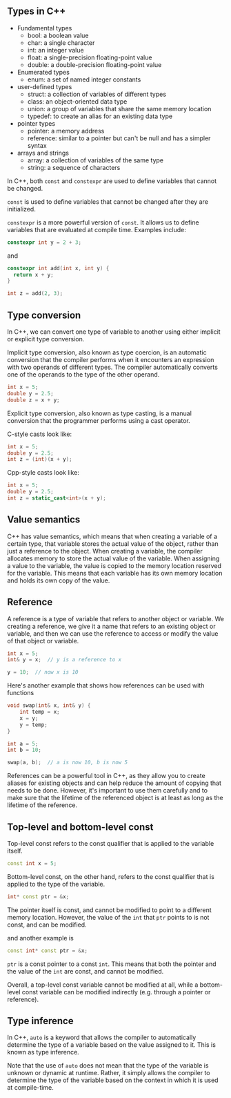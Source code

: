 ## Types in C++
- Fundamental types
  - bool: a boolean value
  - char: a single character
  - int: an integer value
  - float: a single-precision floating-point value
  - double: a double-precision floating-point value
- Enumerated types
  - enum: a set of named integer constants
- user-defined types
  - struct: a collection of variables of different types
  - class: an object-oriented data type
  - union: a group of variables that share the same memory location
  - typedef: to create an alias for an existing data type
- pointer types
  - pointer: a memory address
  - reference: similar to a pointer but can't be null and has a simpler syntax
- arrays and strings
  - array: a collection of variables of the same type
  - string: a sequence of characters

In C++, both `const` and `constexpr` are used to define variables that cannot be changed.

`const` is used to define variables that cannot be changed after they are initialized.

`constexpr` is a more powerful version of `const`.
It allows us to define variables that are evaluated at compile time.
Examples include:

``` cpp
constexpr int y = 2 + 3;
```

and

``` cpp
constexpr int add(int x, int y) {
  return x + y;
}

int z = add(2, 3);
```

## Type conversion
In C++, we can convert one type of variable to another using either implicit or explicit type conversion.

Implicit type conversion, also known as type coercion, is an automatic conversion that the compiler performs when it encounters an expression with two operands of different types.
The compiler automatically converts one of the operands to the type of the other operand.

``` cpp
int x = 5;
double y = 2.5;
double z = x + y;
```

Explicit type conversion, also known as type casting, is a manual conversion that the programmer performs using a cast operator.

C-style casts look like:
``` cpp
int x = 5;
double y = 2.5;
int z = (int)(x + y);
```

Cpp-style casts look like:
``` cpp
int x = 5;
double y = 2.5;
int z = static_cast<int>(x + y);
```

## Value semantics
C++ has value semantics, which means that when creating a variable of a certain type, that variable stores the actual value of the object, rather than just a reference to the object.
When creating a variable, the compiler allocates memory to store the actual value of the variable.
When assigning a value to the variable, the value is copied to the memory location reserved for the variable.
This means that each variable has its own memory location and holds its own copy of the value.

## Reference
A reference is a type of variable that refers to another object or variable.
We creating a reference, we give it a name that refers to an existing object or variable, and then we can use the reference to access or modify the value of that object or variable.

``` cpp
int x = 5;
int& y = x;  // y is a reference to x

y = 10;  // now x is 10
```

Here's another example that shows how references can be used with functions

``` cpp
void swap(int& x, int& y) {
    int temp = x;
    x = y;
    y = temp;
}

int a = 5;
int b = 10;

swap(a, b);  // a is now 10, b is now 5
```

References can be a powerful tool in C++, as they allow you to create aliases for existing objects and can help reduce the amount of copying that needs to be done.
However, it's important to use them carefully and to make sure that the lifetime of the referenced object is at least as long as the lifetime of the reference.

## Top-level and bottom-level const
Top-level const refers to the const qualifier that is applied to the variable itself.

``` cpp
const int x = 5;
```

Bottom-level const, on the other hand, refers to the const qualifier that is applied to the type of the variable.

``` cpp
int* const ptr = &x;
```

The pointer itself is const, and cannot be modified to point to a different memory location.
However, the value of the `int` that `ptr` points to is not const, and can be modified.

and another example is

``` cpp
const int* const ptr = &x;
```

`ptr` is a const pointer to a const `int`.
This means that both the pointer and the value of the `int` are const, and cannot be modified.

Overall, a top-level const variable cannot be modified at all, while a bottom-level const variable can be modified indirectly (e.g. through a pointer or reference).

## Type inference
In C++, `auto` is a keyword that allows the compiler to automatically determine the type of a variable based on the value assigned to it. This is known as type inference.

Note that the use of `auto` does not mean that the type of the variable is unknown or dynamic at runtime. Rather, it simply allows the compiler to determine the type of the variable based on the context in which it is used at compile-time.
